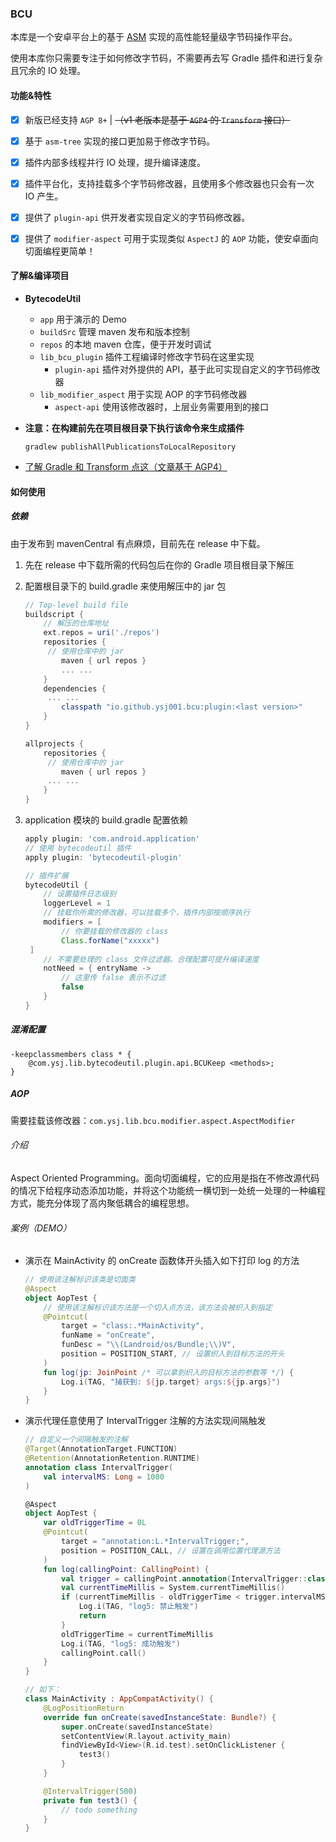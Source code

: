 ### BCU

本库是一个安卓平台上的基于 [ASM](https://asm.ow2.io/index.html) 实现的高性能轻量级字节码操作平台。

使用本库你只需要专注于如何修改字节码，不需要再去写 Gradle 插件和进行复杂且冗余的 IO 处理。

#### 功能&特性

- [x] 新版已经支持 `AGP 8+`  |  ~~（v1 老版本是基于 `AGP4` 的 `Transform` 接口）~~
- [x] 基于 `asm-tree`  实现的接口更加易于修改字节码。
- [x] 插件内部多线程并行 IO 处理，提升编译速度。
- [x] 插件平台化，支持挂载多个字节码修改器，且使用多个修改器也只会有一次 IO 产生。
- [x] 提供了 `plugin-api` 供开发者实现自定义的字节码修改器。
- [x] 提供了 `modifier-aspect` 可用于实现类似 `AspectJ` 的 `AOP` 功能，使安卓面向切面编程更简单！



#### 了解&编译项目

- **BytecodeUtil**
  
  - `app` 用于演示的 Demo
  - `buildSrc`  管理 maven 发布和版本控制
  - `repos` 的本地 maven 仓库，便于开发时调试
  - `lib_bcu_plugin`  插件工程编译时修改字节码在这里实现
    - `plugin-api`  插件对外提供的 API，基于此可实现自定义的字节码修改器
  - `lib_modifier_aspect`  用于实现 AOP 的字节码修改器
    - `aspect-api`  使用该修改器时，上层业务需要用到的接口
  
- **注意：在构建前先在项目根目录下执行该命令来生成插件**

  `gradlew publishAllPublicationsToLocalRepository`

- [了解 Gradle 和 Transform 点这（文章基于 AGP4）](https://blog.csdn.net/qq_35365635/article/details/120355777)



#### 如何使用

##### 依赖

由于发布到 mavenCentral 有点麻烦，目前先在 release 中下载。

1. 先在 release 中下载所需的代码包后在你的 Gradle 项目根目录下解压

2. 配置根目录下的 build.gradle 来使用解压中的 jar 包

   ```groovy
   // Top-level build file
   buildscript {
       // 解压的仓库地址
       ext.repos = uri('./repos')
       repositories {
       	// 使用仓库中的 jar
           maven { url repos }
           ... ...
       }
       dependencies {
       	... ...
           classpath "io.github.ysj001.bcu:plugin:<last version>"
       }
   }
   
   allprojects {
       repositories {
       	// 使用仓库中的 jar
           maven { url repos }
       	... ...
       }
   }
   ```

3. application 模块的 build.gradle 配置依赖

   ```groovy
   apply plugin: 'com.android.application'
   // 使用 bytecodeutil 插件
   apply plugin: 'bytecodeutil-plugin'
   
   // 插件扩展
   bytecodeUtil {
       // 设置插件日志级别
       loggerLevel = 1
       // 挂载你所需的修改器，可以挂载多个，插件内部按顺序执行
       modifiers = [
           // 你要挂载的修改器的 class
           Class.forName("xxxxx")
   	]
       // 不需要处理的 class 文件过滤器。合理配置可提升编译速度
       notNeed = { entryName ->
           // 这里传 false 表示不过滤
           false
       }
   }
   
   ```

##### 混淆配置

```text
-keepclassmembers class * {
    @com.ysj.lib.bytecodeutil.plugin.api.BCUKeep <methods>;
}
```

##### AOP

需要挂载该修改器：`com.ysj.lib.bcu.modifier.aspect.AspectModifier`

###### 介绍

Aspect Oriented Programming。面向切面编程，它的应用是指在不修改源代码的情况下给程序动态添加功能，并将这个功能统一横切到一处统一处理的一种编程方式，能充分体现了高内聚低耦合的编程思想。

###### 案例（DEMO）

- 演示在 MainActivity 的 onCreate 函数体开头插入如下打印 log 的方法

  ```kotlin
  // 使用该注解标识该类是切面类
  @Aspect
  object AopTest {
      // 使用该注解标识该方法是一个切入点方法，该方法会被织入到指定
      @Pointcut(
          target = "class:.*MainActivity",
          funName = "onCreate",
          funDesc = "\\(Landroid/os/Bundle;\\)V",
          position = POSITION_START, // 设置织入到目标方法的开头
      )
      fun log(jp: JoinPoint /* 可以拿到织入的目标方法的参数等 */) {
          Log.i(TAG, "捕获到: ${jp.target} args:${jp.args}")
      }
  }
  ```
  
- 演示代理任意使用了 IntervalTrigger 注解的方法实现间隔触发

  ```kotlin
  // 自定义一个间隔触发的注解
  @Target(AnnotationTarget.FUNCTION)
  @Retention(AnnotationRetention.RUNTIME)
  annotation class IntervalTrigger(
      val intervalMS: Long = 1000
  )
  
  @Aspect
  object AopTest {
      var oldTriggerTime = 0L
      @Pointcut(
          target = "annotation:L.*IntervalTrigger;",
          position = POSITION_CALL, // 设置在调用位置代理源方法
      )
      fun log(callingPoint: CallingPoint) {
          val trigger = callingPoint.annotation(IntervalTrigger::class.java) ?: return
          val currentTimeMillis = System.currentTimeMillis()
          if (currentTimeMillis - oldTriggerTime < trigger.intervalMS) {
              Log.i(TAG, "log5: 禁止触发")
              return
          }
          oldTriggerTime = currentTimeMillis
          Log.i(TAG, "log5: 成功触发")
          callingPoint.call()
      }
  }
  
  // 如下：
  class MainActivity : AppCompatActivity() {
      @LogPositionReturn
      override fun onCreate(savedInstanceState: Bundle?) {
          super.onCreate(savedInstanceState)
          setContentView(R.layout.activity_main)
          findViewById<View>(R.id.test).setOnClickListener {
              test3()
          }
      }
  
      @IntervalTrigger(500)
      private fun test3() {
          // todo something
      }
  }
  ```

